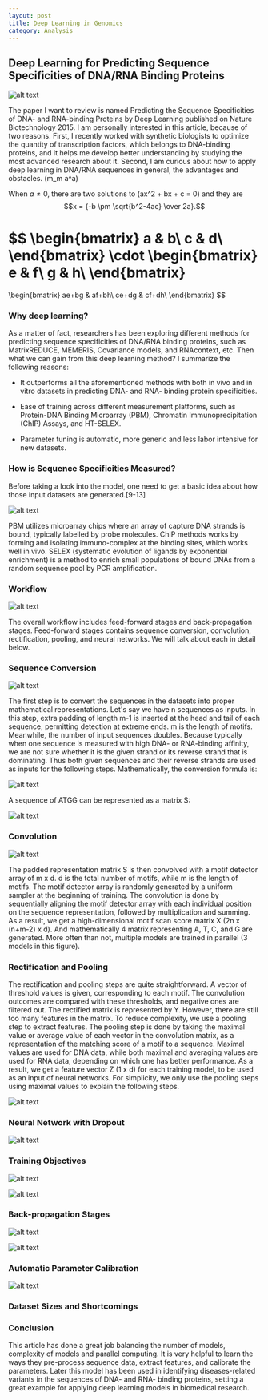 ```yaml
---
layout: post
title: Deep Learning in Genomics
category: Analysis
---
```


## Deep Learning for Predicting Sequence Specificities of DNA/RNA Binding Proteins 

![alt text](https://rawgit.com/jinzhenfan/jinzhenfan.github.io/master/images/DeepLearningDNAbindingProteins/14.png)

The paper I want to review is named Predicting the Sequence Specificities of DNA- and RNA-binding Proteins by Deep Learning published on Nature Biotechnology 2015. I am personally interested in this article, because of two reasons. First, I recently worked with synthetic biologists to optimize the quantity of transcription factors, which belongs to DNA-binding proteins, and it helps me develop better understanding by studying the most advanced research about it. Second, I am curious about how to apply deep learning in DNA/RNA sequences in general, the advantages and obstacles. \(m_m a^a\)

When $a \ne 0$, there are two solutions to \(ax^2 + bx + c = 0\) and they are
$$x = {-b \pm \sqrt{b^2-4ac} \over 2a}.$$

$$
\begin{bmatrix}
a & b\\
c & d\\
\end{bmatrix}
\cdot
\begin{bmatrix}
e & f\\
g & h\\
\end{bmatrix}
=
\begin{bmatrix}
ae+bg & af+bh\\
ce+dg & cf+dh\\
\end{bmatrix}
$$


### Why deep learning? 

As a matter of fact, researchers has been exploring different methods for predicting sequence specificities of DNA/RNA binding proteins, such as MatrixREDUCE, MEMERIS, Covariance models, and RNAcontext, etc. Then what we can gain from this deep learning method? I summarize the following reasons:

* It outperforms all the aforementioned methods with both in vivo and in vitro datasets in predicting DNA- and RNA- binding protein specificities. 
- Ease of training across different measurement platforms, such as Protein-DNA Binding Microarray (PBM), Chromatin Immunoprecipitation (ChIP) Assays, and HT-SELEX. 
+ Parameter tuning is automatic, more generic and less labor intensive for new datasets.

### How is Sequence Specificities Measured?

Before taking a look into the model, one need to get a basic idea about how those input datasets are generated.[9-13]

![alt text](https://rawgit.com/jinzhenfan/jinzhenfan.github.io/master/images/DeepLearningDNAbindingProteins/1.png "Experimental ways to collect DNA- RNA- binidng protein datasets")

PBM utilizes microarray chips where an array of capture DNA strands is bound, typically labelled by probe molecules. ChIP methods works by forming and isolating immuno-complex at the binding sites, which works well in vivo. SELEX (systematic evolution of ligands by exponential enrichment) is a method to enrich small populations of bound DNAs from a random sequence pool by PCR amplification.

### Workflow

![alt text](https://rawgit.com/jinzhenfan/jinzhenfan.github.io/master/images/DeepLearningDNAbindingProteins/2.png)

The overall workflow includes feed-forward stages and back-propagation stages. Feed-forward stages contains sequence conversion, convolution, rectification, pooling, and neural networks. We will talk about each in detail below. 

### Sequence Conversion

![alt text](https://rawgit.com/jinzhenfan/jinzhenfan.github.io/master/images/DeepLearningDNAbindingProteins/3.png)

The first step is to convert the sequences in the datasets into proper mathematical representations. Let's say we have n sequences as inputs. In this step, extra padding of length m-1 is inserted at the head and tail of each sequence, permitting detection at extreme ends. m is the length of motifs. Meanwhile, the number of input sequences doubles. Because typically when one sequence is measured with high DNA- or RNA-binding affinity, we are not sure whether it is the given strand or its reverse strand that is dominating. Thus both given sequences and their reverse strands are used as inputs for the following steps. Mathematically, the conversion formula is:

![alt text](https://rawgit.com/jinzhenfan/jinzhenfan.github.io/master/images/DeepLearningDNAbindingProteins/4.png)

A sequence of ATGG can be represented as a matrix S:

![alt text](https://rawgit.com/jinzhenfan/jinzhenfan.github.io/master/images/DeepLearningDNAbindingProteins/5.png)

### Convolution

![alt text](https://rawgit.com/jinzhenfan/jinzhenfan.github.io/master/images/DeepLearningDNAbindingProteins/6.png)

The padded representation matrix S is then convolved with a motif detector array of m x d. d is the total number of motifs, while m is the length of motifs. The motif detector array is randomly generated by a uniform sampler at the beginning of training.  The convolution is done by sequentially aligning the motif detector array with each individual position on the sequence representation, followed by multiplication and summing. As a result, we get a high-dimensional motif scan score matrix X (2n x (n+m-2) x d). And mathematically 4 matrix representing A, T, C, and G are generated. More often than not, multiple models are trained in parallel (3 models in this figure). 

### Rectification and Pooling

The rectification and pooling steps are quite straightforward. A vector of threshold values is given, corresponding to each motif. The convolution outcomes are compared with these thresholds, and negative ones are filtered out. The rectified matrix is represented by Y. However, there are still too many features in the matrix. To reduce complexity, we use a pooling step to extract features. The pooling step is done by taking the maximal value or average value of each vector in the convolution matrix, as a representation of the matching score of a motif to a sequence. Maximal values are used for DNA data, while both maximal and averaging values are used for RNA data, depending on which one has better performance. As a result, we get a feature vector Z (1 x d) for each training model, to be used as an input of neural networks. For simplicity, we only use the pooling steps using maximal values to explain the following steps. 


![alt text](https://rawgit.com/jinzhenfan/jinzhenfan.github.io/master/images/DeepLearningDNAbindingProteins/7.png)

### Neural Network with Dropout



![alt text](https://rawgit.com/jinzhenfan/jinzhenfan.github.io/master/images/DeepLearningDNAbindingProteins/8.png)

### Training Objectives

![alt text](https://rawgit.com/jinzhenfan/jinzhenfan.github.io/master/images/DeepLearningDNAbindingProteins/9.png)

![alt text](https://rawgit.com/jinzhenfan/jinzhenfan.github.io/master/images/DeepLearningDNAbindingProteins/10.png)

### Back-propagation Stages

![alt text](https://rawgit.com/jinzhenfan/jinzhenfan.github.io/master/images/DeepLearningDNAbindingProteins/11.png)

![alt text](https://rawgit.com/jinzhenfan/jinzhenfan.github.io/master/images/DeepLearningDNAbindingProteins/12.png)

### Automatic Parameter Calibration


![alt text](https://rawgit.com/jinzhenfan/jinzhenfan.github.io/master/images/DeepLearningDNAbindingProteins/13.png)

### Dataset Sizes and Shortcomings

### Conclusion

This article has done a great job balancing the number of models, complexity of models and parallel computing. It is very helpful to learn the ways they pre-process sequence data, extract features, and calibrate the parameters. Later this model has been used in identifying diseases-related variants in the sequences of DNA- and RNA- binding proteins, setting a great example for applying deep learning models in biomedical research. 

